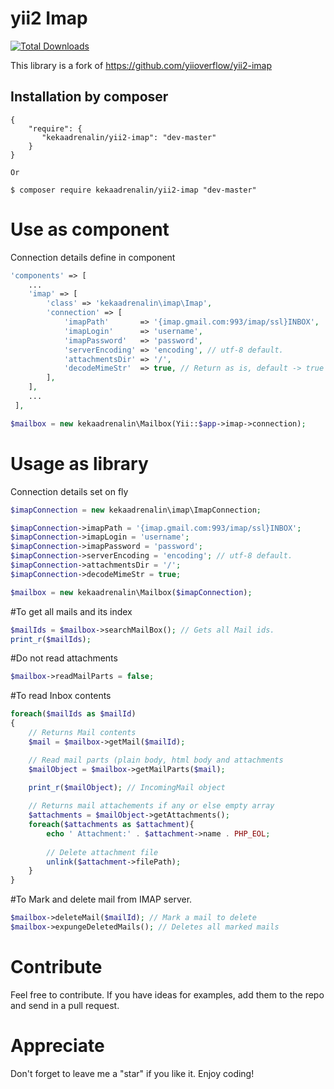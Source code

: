yii2 Imap
==========

[![Total Downloads](https://img.shields.io/packagist/dt/kekaadrenalin/yii2-imap.svg?style=flat-square)](https://packagist.org/packages/kekaadrenalin/yii2-imap) 


This library is a fork of https://github.com/yiioverflow/yii2-imap

Installation by composer
------------
```composer
{
    "require": {
       "kekaadrenalin/yii2-imap": "dev-master"
    }
}

Or

$ composer require kekaadrenalin/yii2-imap "dev-master"
```

# Use as component

Connection details define in component

```php
'components' => [
    ...
    'imap' => [
        'class' => 'kekaadrenalin\imap\Imap',
        'connection' => [
            'imapPath'       => '{imap.gmail.com:993/imap/ssl}INBOX',
            'imapLogin'      => 'username',
            'imapPassword'   => 'password',
            'serverEncoding' => 'encoding', // utf-8 default.
            'attachmentsDir' => '/',
            'decodeMimeStr'  => true, // Return as is, default -> true
        ],
    ],
    ...
 ],

$mailbox = new kekaadrenalin\Mailbox(Yii::$app->imap->connection);
```

# Usage as library

Connection details set on fly

```php
$imapConnection = new kekaadrenalin\imap\ImapConnection;

$imapConnection->imapPath = '{imap.gmail.com:993/imap/ssl}INBOX';
$imapConnection->imapLogin = 'username';
$imapConnection->imapPassword = 'password';
$imapConnection->serverEncoding = 'encoding'; // utf-8 default.
$imapConnection->attachmentsDir = '/';
$imapConnection->decodeMimeStr = true;

$mailbox = new kekaadrenalin\Mailbox($imapConnection);
```

#To get all mails and its index
```php
$mailIds = $mailbox->searchMailBox(); // Gets all Mail ids.
print_r($mailIds);
```

#Do not read attachments
```php
$mailbox->readMailParts = false;
```

#To read Inbox contents
```php
foreach($mailIds as $mailId)
{
    // Returns Mail contents
    $mail = $mailbox->getMail($mailId); 

    // Read mail parts (plain body, html body and attachments
    $mailObject = $mailbox->getMailParts($mail);
    
    print_r($mailObject); // IncomingMail object

    // Returns mail attachements if any or else empty array
    $attachments = $mailObject->getAttachments(); 
    foreach($attachments as $attachment){
        echo ' Attachment:' . $attachment->name . PHP_EOL;
        
        // Delete attachment file
        unlink($attachment->filePath);
    }
}
```

#To Mark and delete mail from IMAP server.
```php
$mailbox->deleteMail($mailId); // Mark a mail to delete
$mailbox->expungeDeletedMails(); // Deletes all marked mails
```

# Contribute
Feel free to contribute. If you have ideas for examples, add them to the repo and send in a pull request.

# Appreciate
Don't forget to leave me a "star" if you like it. Enjoy coding!
